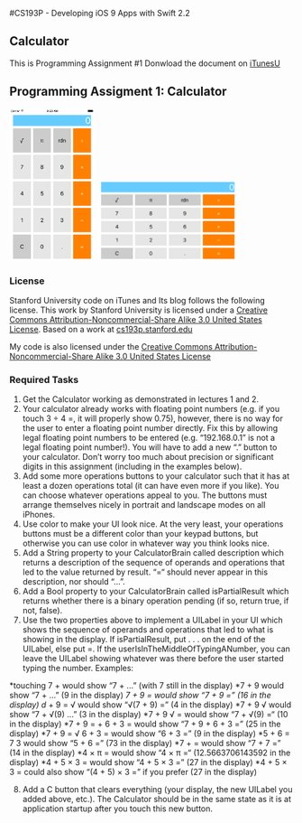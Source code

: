 #CS193P - Developing iOS 9 Apps with Swift 2.2

## Calculator 
This is Programming Assignment #1
Donwload the document on [iTunesU]( http://apple.co/1OapOAg)


## Programming Assigment 1: Calculator
<img src="https://github.com/oliverbarreto/CS193p2016_Calculator1/blob/master/Calculator1.png" width= "30%">
<img src="https://github.com/oliverbarreto/CS193p2016_Calculator1/blob/master/Calculator2.png" width="50%">

### License
Stanford University code on iTunes and Its blog follows the following license. This work by Stanford University is licensed under a [Creative Commons Attribution-Noncommercial-Share Alike 3.0 United States License](http://creativecommons.org/licenses/by-nc-sa/3.0/us/). Based on a work at [cs193p.stanford.edu](http://cs193p.stanford.edu/)

My code is also licensed under the [Creative Commons Attribution-Noncommercial-Share Alike 3.0 United States License](http://creativecommons.org/licenses/by-nc-sa/3.0/us/)
<!---
![Calculator](https://github.com/oliverbarreto/CS193p2016_Calculator1/blob/master/Calculator1.png "Logo Title Text 1")
-->


### Required Tasks
1. Get the Calculator working as demonstrated in lectures 1 and 2.
2. Your calculator already works with floating point numbers (e.g. if you touch 3 ÷ 4 =, it will properly show 0.75), however, there is no way for the user to enter a floating point number directly. Fix this by allowing legal floating point numbers to be entered (e.g. “192.168.0.1” is not a legal floating point number!). You will have to add a new “.” button to your calculator. Don’t worry too much about precision or significant digits in this assignment (including in the examples below).
3. Add some more operations buttons to your calculator such that it has at least a dozen operations total (it can have even more if you like). You can choose whatever operations appeal to you. The buttons must arrange themselves nicely in portrait and landscape modes on all iPhones.
4. Use color to make your UI look nice. At the very least, your operations buttons must be a different color than your keypad buttons, but otherwise you can use color in whatever way you think looks nice.
5. Add a String property to your CalculatorBrain called description which returns a description of the sequence of operands and operations that led to the value returned by result. “=“ should never appear in this description, nor should “...”.
6. Add a Bool property to your CalculatorBrain called isPartialResult which returns whether there is a binary operation pending (if so, return true, if not, false).
7. Use the two properties above to implement a UILabel in your UI which shows the sequence of operands and operations that led to what is showing in the display. If isPartialResult, put . . . on the end of the UILabel, else put =. If the userIsInTheMiddleOfTypingANumber, you can leave the UILabel showing whatever was there before the user started typing the number. Examples:

*touching 7 + would show “7 + ...” (with 7 still in the display)
*7 + 9 would show “7 + ...” (9 in the display)
*7 + 9 = would show “7 + 9 =” (16 in the display)
d* + 9 = √ would show “√(7 + 9) =” (4 in the display)
*7 + 9 √ would show “7 + √(9) ...” (3 in the display)
*7 + 9 √ = would show “7 + √(9) =“ (10 in the display)
*7 + 9 = + 6 + 3 = would show “7 + 9 + 6 + 3 =” (25 in the display)
*7 + 9 = √ 6 + 3 = would show “6 + 3 =” (9 in the display)
*5 + 6 = 7 3 would show “5 + 6 =” (73 in the display)
*7 + = would show “7 + 7 =” (14 in the display)
*4 × π = would show “4 × π =“ (12.5663706143592 in the display)
*4 + 5 × 3 = would show “4 + 5 × 3 =” (27 in the display)
*4 + 5 × 3 = could also show “(4 + 5) × 3 =” if you prefer (27 in the display)

8. Add a C button that clears everything (your display, the new UILabel you added above, etc.). The Calculator should be in the same state as it is at application startup after you touch this new button.